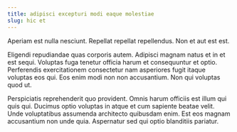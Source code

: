 ```yaml
---
title: adipisci excepturi modi eaque molestiae
slug: hic et
---
```


Aperiam est nulla nesciunt. Repellat repellat repellendus. Non et aut est est.

Eligendi repudiandae quas corporis autem. Adipisci magnam natus et in et est sequi. Voluptas fuga tenetur officia harum et consequuntur et optio. Perferendis exercitationem consectetur nam asperiores fugit itaque voluptas eos qui. Eos enim modi non non accusantium. Non qui voluptas quod ut.

Perspiciatis reprehenderit quo provident. Omnis harum officiis est illum qui quis qui. Ducimus optio voluptas in atque et cum sapiente beatae velit. Unde voluptatibus assumenda architecto quibusdam enim. Est eos magnam accusantium non unde quia. Aspernatur sed qui optio blanditiis pariatur.
